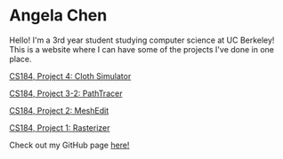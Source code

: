 # Angela Chen

Hello! I'm a 3rd year student studying computer science at UC Berkeley! This is a website where I can have some of the projects I've done in one place.

[CS184, Project 4: Cloth Simulator](https://achen0816.github.io/clothsim/)

[CS184, Project 3-2: PathTracer](https://achen0816.github.io/pathtracer/)

[CS184, Project 2: MeshEdit](https://achen0816.github.io/meshedit/)

[CS184, Project 1: Rasterizer](https://achen0816.github.io/rasterizer/)

Check out my GitHub page [here!](https://github.com/achen0816)
